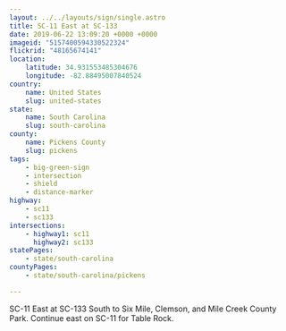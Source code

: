 ```yaml
---
layout: ../../layouts/sign/single.astro
title: SC-11 East at SC-133
date: 2019-06-22 13:09:20 +0000 +0000
imageid: "5157400594330522324"
flickrid: "48165674141"
location:
    latitude: 34.931553485304676
    longitude: -82.88495007840524
country:
    name: United States
    slug: united-states
state:
    name: South Carolina
    slug: south-carolina
county:
    name: Pickens County
    slug: pickens
tags:
    - big-green-sign
    - intersection
    - shield
    - distance-marker
highway:
    - sc11
    - sc133
intersections:
    - highway1: sc11
      highway2: sc133
statePages:
    - state/south-carolina
countyPages:
    - state/south-carolina/pickens

---
```

SC-11 East at SC-133 South to Six Mile, Clemson, and Mile Creek County Park.  Continue east on SC-11 for Table Rock.